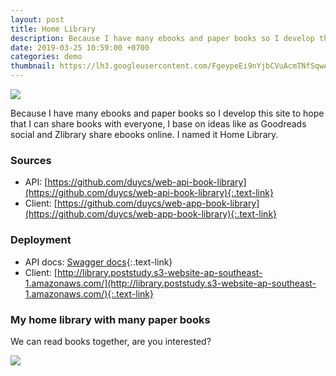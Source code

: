 ```yaml
---
layout: post
title: Home Library
description: Because I have many ebooks and paper books so I develop this site to hope that I can share books with everyone, I base on ideas like as Goodreads social and Zlibrary share ebooks online.
date: 2019-03-25 10:59:00 +0700
categories: demo
thumbnail: https://lh3.googleusercontent.com/FgeypeEi9nYjbCVuAcmTNfSqwAxEmNhB8pJ5rWfQooWsPRtCwq4fDBObDZ_VKoMOJO91fbAPoRNAsn7HZC6NlPXFQQfsHKDrmEEJJ_E8Y2fi6aMQEPDQDHSFNp73EQDtnAA57HO08wh5aoS2sdw7On7G6j1RHQkybv4uQUxQe7haUbepb7JMln0sE4Bdxo2LHmfA3kOPPeR5Pq_gOFt4hPjXZHqeR7MrvkobB0RRCDvtQoslIuVA-5xJbgoX74xg2O9uwGrCkI5x3v9ccBbAI5vxTmiRhDjoWH5-RO_Bnr9uQy1K-NTFWJgpf95_XkAK70AK8qqUSYb5DV2rx97-FobjnZQanqeok7z4tduYo09QbPotr9S-LFjz1WDh4rTsR32-tPiWhSsth9LIc1bU8gmEOULQhpHQtBpdODN3hWKZeS2zhgt5WOFCLOolNy7HUsH-Ejv7n5p783tFqHkCtyAeN79zFJTUEhmEns9eNZVC2z4ZYFBAMU4mVKJiFlyT9jHzuWQWDgo8hG9u9YI_COKiFIDrhzUKyKs78zxtCRKivwH2qtSzEqtJjulGXCupHlfhnXHe2suf0VPQVQLGwvGCf4oj02wpq5KqU41ZTSqR3X2gJFRwjTVjA2oTF4tH-QuaGO2CLOXrD9MSFvylWl0rrWAKVDndqO8S4boGUCUEbN2S665PYKs=w999-h634-no
---
```


![](https://lh3.googleusercontent.com/FgeypeEi9nYjbCVuAcmTNfSqwAxEmNhB8pJ5rWfQooWsPRtCwq4fDBObDZ_VKoMOJO91fbAPoRNAsn7HZC6NlPXFQQfsHKDrmEEJJ_E8Y2fi6aMQEPDQDHSFNp73EQDtnAA57HO08wh5aoS2sdw7On7G6j1RHQkybv4uQUxQe7haUbepb7JMln0sE4Bdxo2LHmfA3kOPPeR5Pq_gOFt4hPjXZHqeR7MrvkobB0RRCDvtQoslIuVA-5xJbgoX74xg2O9uwGrCkI5x3v9ccBbAI5vxTmiRhDjoWH5-RO_Bnr9uQy1K-NTFWJgpf95_XkAK70AK8qqUSYb5DV2rx97-FobjnZQanqeok7z4tduYo09QbPotr9S-LFjz1WDh4rTsR32-tPiWhSsth9LIc1bU8gmEOULQhpHQtBpdODN3hWKZeS2zhgt5WOFCLOolNy7HUsH-Ejv7n5p783tFqHkCtyAeN79zFJTUEhmEns9eNZVC2z4ZYFBAMU4mVKJiFlyT9jHzuWQWDgo8hG9u9YI_COKiFIDrhzUKyKs78zxtCRKivwH2qtSzEqtJjulGXCupHlfhnXHe2suf0VPQVQLGwvGCf4oj02wpq5KqU41ZTSqR3X2gJFRwjTVjA2oTF4tH-QuaGO2CLOXrD9MSFvylWl0rrWAKVDndqO8S4boGUCUEbN2S665PYKs=w999-h634-no)

Because I have many ebooks and paper books so I develop this site to hope that I can share books with everyone, I base on ideas like as Goodreads social and Zlibrary share ebooks online.
I named it Home Library.

### Sources 
- API: [https://github.com/duycs/web-api-book-library](https://github.com/duycs/web-api-book-library){:.text-link}
- Client: [https://github.com/duycs/web-app-book-library](https://github.com/duycs/web-app-book-library){:.text-link}

### Deployment
- API docs: [Swagger docs](https://duycs-api-library.herokuapp.com/index.html){:.text-link}
- Client: [http://library.poststudy.s3-website-ap-southeast-1.amazonaws.com/](http://library.poststudy.s3-website-ap-southeast-1.amazonaws.com/){:.text-link}

### My home library with many paper books
We can read books together, are you interested?

![](https://lh3.googleusercontent.com/PQSWKs6ClbfnuMvCve_VPZOq8T8PVMKZVtKY8HLuB-dMRe2w986swVVWcVJu1tt-ruWcQx4oVGKRxgmt5KcC0dABTwHGNqZh5jL2611ijG62DDHerVTqbIolPRidRn9wZeV0mgPzQ7QIRHD4J_bFf6HluNjKpc0C_WC7PvRJldPQllVR-y0KjV3VvgI8aosTOryp0AnE1wz3yP9Mb_7v_J2POtkRv6jnRY3Ks7rDYHfGHTkkJK27FmTmsujqdUJjIiqanbd1kVQZgZQcT2DVIWjDFJ1C22TEqJdUYsJKGTlXHBiEIfyaHeVgEcqHxAmRhEsGS6K-mCEk5iNaGPbpqM2DTKvuj299uu-tyEakX4-j51ONcaKvNpuU11EUqFAXys4HaTmj4jfv-JjpsbegGAxnvmlx9iE3FAp5uLzinEksLSlocoI1ZylS8SHI834XB1bcnOIzNmF8zBxVnqhSyrAoCMiilbg8zJoY72VQI5vvVCRsYzphIq96PAsWIsfQDjaTR9jBOHKfaTj3viG6gpuBLkkGQR-zT0sOVC1_eVSTwrdvCJcagwsrCC5o0tRovXM1jJcD-9fexZ6URyhKlPxGlXSdmhbqfEcwT8JvaVeq6XRr90pmuQpNId4Rdl-QxTzxlwG9utIC-NLAYDO7S7MZi2yWRAoXapomKpP-F7WxjZ3EcYaMy1GQ9BZbX1EK7tJXqgRW9_QcWSOkzm3-LdleooeZrTXVVbuhaaykEP3WO6HG=w1616-h1080-no)
